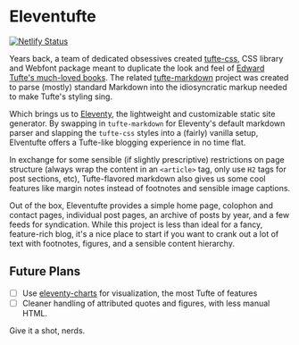 # Eleventufte

[![Netlify Status](https://api.netlify.com/api/v1/badges/3ff3300b-a127-49a9-bdfd-1833a76e4ea9/deploy-status)](https://eleventufte.netlify.app)

Years back, a team of dedicated obsessives created [tufte-css](https://github.com/edwardtufte/tufte-css), CSS library and Webfont package meant to duplicate the look and feel of [Edward Tufte's much-loved books](https://www.edwardtufte.com/tufte/). The related [tufte-markdown](https://github.com/luhmann/tufte-markdown) project was created to parse (mostly) standard Markdown into the idiosyncratic markup needed to make Tufte's styling sing.

Which brings us to [Eleventy](https://11ty.dev), the lightweight and customizable static site generator. By swapping in `tufte-markdown` for Eleventy's default markdown parser and slapping the `tufte-css` styles into a (fairly) vanilla setup, Elventufte offers a Tufte-like blogging experience in no time flat.

In exchange for some sensible (if slightly prescriptive) restrictions on page structure (always wrap the content in an `<article>` tag, only use `H2` tags for post sections, etc), Tufte-flavored markdown also gives us some cool features like margin notes instead of footnotes and sensible image captions.

Out of the box, Eleventufte provides a simple home page, colophon and contact pages, individual post pages, an archive of posts by year, and a few feeds for syndication. While this project is less than ideal for a fancy, feature-rich blog, it's a nice place to start if you want to crank out a lot of text with footnotes, figures, and a sensible content hierarchy.

## Future Plans

- [ ] Use [eleventy-charts](https://github.com/idris-maps/eleventy-charts#readme) for visualization, the most Tufte of features
- [ ] Cleaner handling of attributed quotes and figures, with less manual HTML.

Give it a shot, nerds.
